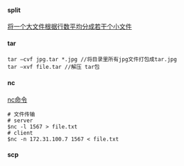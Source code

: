 #### split

[将一个大文件根据行数平均分成若干个小文件](http://blog.csdn.net/mxgsgtc/article/details/12048919)

#### tar

```
tar –cvf jpg.tar *.jpg //将目录里所有jpg文件打包成tar.jpg
tar –xvf file.tar //解压 tar包
```

#### nc

[nc命令](https://blog.csdn.net/zhangxiao93/article/details/52705642)

```
# 文件传输
# server
$nc -l 1567 > file.txt
# client
$nc -n 172.31.100.7 1567 < file.txt
```

#### scp



